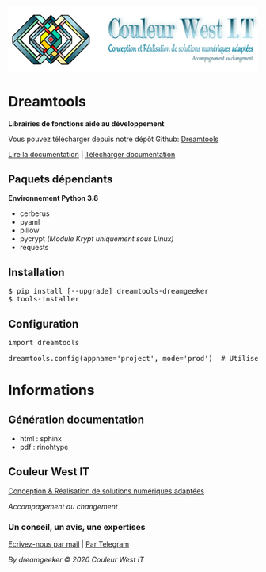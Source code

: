 ![Logo Couleur West IT](https://github.com/couleurwest-it/dreamgeeker-tools/blob/main/logo.png)

# Dreamtools

**Librairies de fonctions aide au développement**

Vous pouvez télécharger depuis notre dépôt Github:  [Dreamtools](https://github.com/couleurwest/pypi/dreamgeeker-tools)

[Lire la documentation](https://couleurwest-it.com/dreamtools) | [Télécharger documentation](https://github.com/couleurwest/dreamgeeker-tools/raw/main/docs/build/pdf/dreamtools.pdf)


## Paquets dépendants

**Environnement Python 3.8**

* cerberus
* pyaml
* pillow 
* pycrypt *(Module Krypt uniquement sous Linux)*
* requests

## Installation

<pre>
$ pip install [--upgrade] dreamtools-dreamgeeker
$ tools-installer
</pre>

## Configuration

<pre>
import dreamtools

dreamtools.config(appname='project', mode='prod')  # Utilise les information contenu dans .ENV MODE DEVELOPMENT ou PRODUCTION | PROJECT_NAME
</pre>

# Informations 

## Génération documentation

* html : sphinx
* pdf : rinohtype

## Couleur West IT
[Conception & Réalisation de solutions numériques adaptées](https://couleurwest-it.com)

*Accompagement au changement*

### Un conseil, un avis, une expertises 
[Ecrivez-nous par mail](mailto://contact@couleurwest-it.com) | [Par Telegram](https://t.me/dreamgeeker)


*By dreamgeeker &copy; 2020 Couleur West IT*
